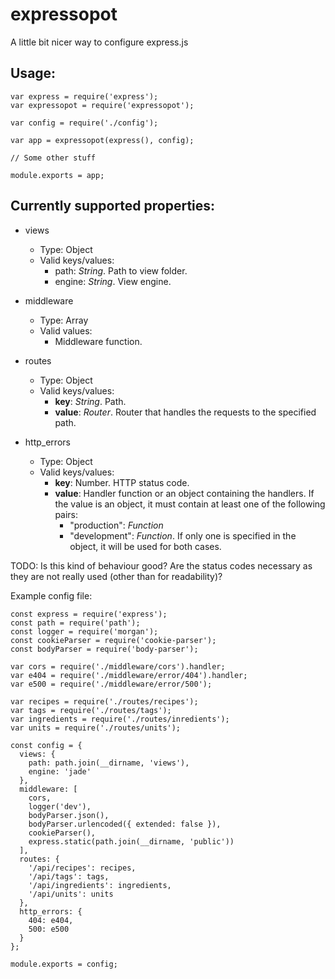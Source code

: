# expressopot
A little bit nicer way to configure express.js

## Usage:
```
var express = require('express');
var expressopot = require('expressopot');

var config = require('./config');

var app = expressopot(express(), config);

// Some other stuff

module.exports = app;
```

## Currently supported properties:
  - views
    - Type: Object
    - Valid keys/values:
      - path: _String_. Path to view folder.
      - engine: _String_. View engine.

  - middleware
    - Type: Array
    - Valid values:
      - Middleware function.

  - routes
    - Type: Object
    - Valid keys/values:
      - **key**: _String_. Path.
      - **value**: _Router_. Router that handles the requests to the specified path.

  - http_errors
    - Type: Object
    - Valid keys/values:
      - **key**: Number. HTTP status code.
      - **value**:
        Handler function or an object containing the handlers.
        If the value is an object, it must contain at least one of the following pairs:
          - "production": _Function_
          - "development": _Function_.
        If only one is specified in the object, it will be used for both cases.
    
TODO: Is this kind of behaviour good? Are the status codes necessary as they are not really used (other than for readability)?

Example config file:
```
const express = require('express');
const path = require('path');
const logger = require('morgan');
const cookieParser = require('cookie-parser');
const bodyParser = require('body-parser');

var cors = require('./middleware/cors').handler;
var e404 = require('./middleware/error/404').handler;
var e500 = require('./middleware/error/500');

var recipes = require('./routes/recipes');
var tags = require('./routes/tags');
var ingredients = require('./routes/inredients');
var units = require('./routes/units');

const config = {
  views: {
    path: path.join(__dirname, 'views'),
    engine: 'jade'
  },
  middleware: [
    cors,
    logger('dev'),
    bodyParser.json(),
    bodyParser.urlencoded({ extended: false }),
    cookieParser(),
    express.static(path.join(__dirname, 'public'))
  ],
  routes: {
    '/api/recipes': recipes,
    '/api/tags': tags,
    '/api/ingredients': ingredients,
    '/api/units': units
  },
  http_errors: {
    404: e404,
    500: e500
  }
};

module.exports = config;
```
